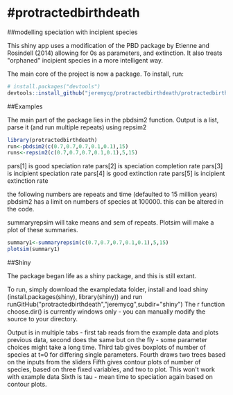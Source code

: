 #protractedbirthdeath
====================

##modelling speciation with incipient species

This shiny app uses a modification of the PBD package by Etienne and Rosindell (2014) allowing for 0s as parameters, and extinction. It also treats "orphaned" incipient species in a more intelligent way.

The main core of the project is now a package. To install, run:

```R
# install.packages("devtools")
devtools::install_github("jeremycg/protractedbirthdeath/protractedbirthdeath")
```

##Examples

The main part of the package lies in the pbdsim2 function.
Output is a list, parse it (and run multiple repeats) using repsim2

```R
library(protractedbirthdeath)
run<-pbdsim2(c(0.7,0.7,0.7,0.1,0.1),15)
runs<-repsim2(c(0.7,0.7,0.7,0.1,0.1),5,15)
```
pars[1] is good speciation rate
pars[2] is speciation completion rate
pars[3] is incipient speciation rate
pars[4] is good extinction rate
pars[5] is incipient extinction rate

the following numbers are repeats and time (defaulted to 15 million years)
pbdsim2 has a limit on numbers of species at 100000. this can be altered in the code.

summaryrepsim will take means and sem of repeats.
Plotsim will make a plot of these summaries.

```R
summary1<-summaryrepsim(c(0.7,0.7,0.7,0.1,0.1),5,15)
plotsim(summary1)
```

##Shiny

The package began life as a shiny package, and this is still extant.

To run, simply download the exampledata folder, install and load shiny (install.packages(shiny), library(shiny))
and run runGitHub("protractedbirthdeath","jeremycg",subdir="shiny")
The r function choose.dir() is currently windows only - you can manually modify the source to your directory.

Output is in multiple tabs - first tab reads from the example data and plots previous data,
second does the same but on the fly - some parameter choices might take a long time.
Third tab gives boxplots of number of species at t=0 for differing single parameters.
Fourth draws two trees based on the inputs from the sliders
Fifth gives contour plots of number of species, based on three fixed variables, and two to plot. This won't work with example data
Sixth is tau - mean time to speciation again based on contour plots.
